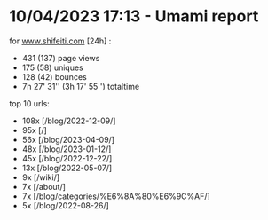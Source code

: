 # 10/04/2023 17:13 - Umami report
for www.shifeiti.com [24h] :

 - 431 (137) page views
 - 175 (58) uniques
 - 128 (42) bounces
 - 7h 27' 31'' (3h 17' 55'') totaltime


top 10 urls:
 - 108x [/blog/2022-12-09/]
 - 95x [/]
 - 56x [/blog/2023-04-09/]
 - 48x [/blog/2023-01-12/]
 - 45x [/blog/2022-12-22/]
 - 13x [/blog/2022-05-07/]
 - 9x [/wiki/]
 - 7x [/about/]
 - 7x [/blog/categories/%E6%8A%80%E6%9C%AF/]
 - 5x [/blog/2022-08-26/]


